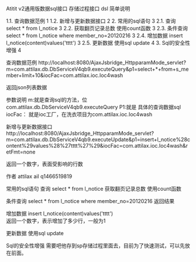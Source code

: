 Atitit v2通用版数据sql接口 存储过程接口 dsl 简单说明


1.1. 查询数据范例	1
1.2. 新增与更新数据接口	2
2. 常用的sql语句	3
2.1. 查询 select * from l_notice	3
2.2. 获取翻页记录总数 使用count函数	3
2.3. 条件查询 select * from l_notice where member_no=20120216	3
2.4. 增加数据 insert l_notice(content)values('tttt')	3
2.5. 更新数据  使用sql update	4
3. Sql的安全性增强	4

查询数据范例
http://localhost:8080/AjaxJsbridge_HttpparamMode_servlet?m=com.attilax.db.DbServiceV4qb9.executeQuery&p1=select+*+from+s_member+limit+10&iocFac=com.attilax.ioc.Ioc4wash

返回json列表数据

参数说明
m:就是查询sql的方法，位com.attilax.db.DbServiceV4qb9.executeQuery
P1:就是 具体的查询数据sql 
iocFac： 就是ioc工厂，在洗衣项目为com.attilax.ioc.Ioc4wash


新增与更新数据接口
http://localhost:8080/AjaxJsbridge_HttpparamMode_servlet?m=com.attilax.db.DbServiceV4qb9.executeUpdate&p1=insert+l_notice%28content%29values%28%27tttt%27%29&iocFac=com.attilax.ioc.Ioc4wash&retFmt=none


返回一个数字，表面受影响的行数

作者 attilax ail   q1466519819


常用的sql语句
查询 select * from l_notice
获取翻页记录总数 使用count函数

条件查询 select * from l_notice where member_no=20120216
返回结果



增加数据 insert l_notice(content)values('tttt')  
返回一个数字，表示增加了多少行，一般为1


更新数据  使用sql update

Sql的安全性增强
需要吧他存到sp存储过程里面去，目前为了快速测试，可以先放在前面。




